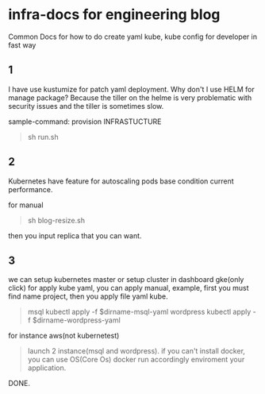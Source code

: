 # infra-docs for engineering blog
Common Docs for how to do create yaml kube, kube config for developer in fast way

## 1
I have use kustumize for patch yaml deployment.  Why don't I use HELM for manage package?
Because the tiller on the helme is very problematic with security issues and the tiller is sometimes slow.

sample-command: provision INFRASTUCTURE
>  sh run.sh


## 2
Kubernetes have feature for autoscaling pods base condition current performance.

for manual

> sh blog-resize.sh

then you input replica that you can want. 

## 3
we can setup kubernetes master or setup cluster in dashboard gke(only click)
for apply kube yaml, you can apply manual, example, first you must find name project, then you apply file yaml kube.
> msql kubectl apply -f $dirname-msql-yaml
> wordpress kubectl apply -f $dirname-wordpress-yaml

for instance aws(not kubernetest)
> launch 2 instance(msql and wordpress). if you can't install docker, you can use OS(Core Os)
> docker run accordingly enviroment your application.

DONE.
